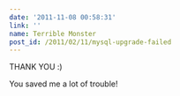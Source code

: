 ```yaml
---
date: '2011-11-08 00:58:31'
link: ''
name: Terrible Monster
post_id: /2011/02/11/mysql-upgrade-failed
---
```


THANK YOU :)

You saved me a lot of trouble!